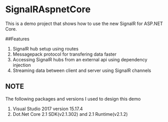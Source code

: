 # SignalRAspnetCore

This is a demo project that shows how to use the new SignalR for ASP.NET Core. 

##Features

1. SignalR hub setup using routes
2. Messagepack protocol for transfering data faster
3. Accessing SignalR hubs from an external api using dependency injection
4. Streaming data between client and server using SignalR channels


## NOTE
The following packages and versions I used to design this demo
1. Visual Studio 2017 version 15.17.4
2. Dot.Net Core 2.1 SDK(v2.1.302) and 2.1 Runtime(v2.1.2) 



